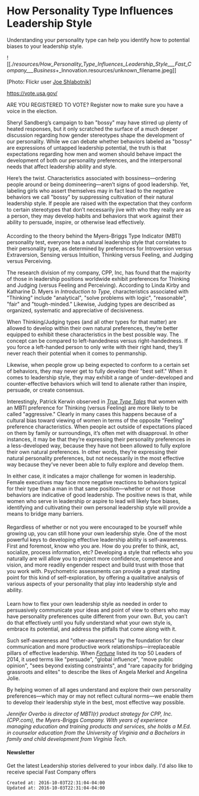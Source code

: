 
# How Personality Type Influences Leadership Style

Understanding your personality type can help you identify how to potential biases to your leadership style.

![[./_resources/How_Personality_Type_Influences_Leadership_Style___Fast_Company___Business_+_Innovation.resources/unknown_filename.jpeg]]

\[Photo: Flickr user [Joe Shlabotnik](https://www.flickr.com/photos/joeshlabotnik/478280059)\]

<https://vote.usa.gov/>

ARE YOU REGISTERED TO VOTE?
Register now to make sure you have a voice in the election.

Sheryl Sandberg’s campaign to ban "bossy" may have stirred up plenty of heated responses, but it only scratched the surface of a much deeper discussion regarding how gender stereotypes shape the development of our personality. While we can debate whether behaviors labeled as "bossy" are expressions of untapped leadership potential, the truth is that expectations regarding how men and women should behave impact the development of both our personality preferences, and the interpersonal needs that affect leadership ability and style.

Here’s the twist. Characteristics associated with bossiness—ordering people around or being domineering—aren’t signs of good leadership. Yet, labeling girls who assert themselves may in fact lead to the negative behaviors we call "bossy" by suppressing cultivation of their natural leadership style. If people are raised with the expectation that they conform to certain stereotypes that don’t necessarily jive with who they really are as a person, they may develop habits and behaviors that work against their ability to persuade, inspire, or otherwise lead effectively.

#### 

According to the theory behind the Myers-Briggs Type Indicator (MBTI) personality test, everyone has a natural leadership style that correlates to their personality type, as determined by preferences for Introversion versus Extraversion, Sensing versus Intuition, Thinking versus Feeling, and Judging versus Perceiving.

The research division of my company, CPP, Inc, has found that the majority of those in leadership positions worldwide exhibit preferences for Thinking and Judging (versus Feeling and Perceiving). According to Linda Kirby and Katharine D. Myers in _Introduction to Type_, characteristics associated with "Thinking" include "analytical", "solve problems with logic", "reasonable", "fair" and "tough-minded." Likewise, Judging types are described as organized, systematic and appreciative of decisiveness.

When Thinking/Judging types (and all other types for that matter) are allowed to develop within their own natural preferences, they’re better equipped to exhibit these characteristics in the best possible way. The concept can be compared to left-handedness versus right-handedness. If you force a left-handed person to only write with their right hand, they’ll never reach their potential when it comes to penmanship.

Likewise, when people grow up being expected to conform to a certain set of behaviors, they may never get to fully develop their "best self." When it comes to leadership style, they may exhibit a range of under-developed and counter-effective behaviors which will tend to alienate rather than inspire, persuade, or create consensus.

Interestingly, Patrick Kerwin observed in [_True Type Tales_](http://www.amazon.com/True-Type-Tales-Personality-Everyday/dp/0615609279) that women with an MBTI preference for Thinking (versus Feeling) are more likely to be called "aggressive." Clearly in many cases this happens because of a cultural bias toward viewing of women in terms of the opposite "Feeling" preference characteristics. When people act outside of expectations placed on them by family or surroundings, it’s often met with disapproval. In other instances, it may be that they’re expressing their personality preferences in a less-developed way, because they have not been allowed to fully explore their own natural preferences. In other words, they’re expressing their natural personality preferences, but not necessarily in the most effective way because they’ve never been able to fully explore and develop them.

In either case, it indicates a major challenge for women in leadership. Female executives may face more negative reactions to behaviors typical for their type than a man in that same position—whether or not those behaviors are indicative of good leadership. The positive news is that, while women who serve in leadership or aspire to lead will likely face biases, identifying and cultivating their own personal leadership style will provide a means to bridge many barriers.

#### 

Regardless of whether or not you were encouraged to be yourself while growing up, you can still hone your own leadership style. One of the most powerful keys to developing effective leadership ability is self-awareness. First and foremost, know who you are. How do you prefer to think, act, socialize, process information, etc? Developing a style that reflects who you naturally are will allow you to project more confidence, competence and vision, and more readily engender respect and build trust with those that you work with. Psychometric assessments can provide a great starting point for this kind of self-exploration, by offering a qualitative analysis of various aspects of your personality that play into leadership style and ability.

#### 

Learn how to flex your own leadership style as needed in order to persuasively communicate your ideas and point of view to others who may have personality preferences quite different from your own. But, you can’t do that effectively until you fully understand what your own style is, embrace its potential, and address the pitfalls that come along with it.

Such self-awareness and "other-awareness" lay the foundation for clear communication and more productive work relationships—irreplaceable pillars of effective leadership. When _[Fortune](http://fortune.com/2014/03/20/worlds-50-greatest-leaders/)_ listed its top 50 Leaders of 2014, it used terms like "persuade", "global influence", "move public opinion", "sees beyond existing constraints", and "rare capacity for bridging grassroots and elites" to describe the likes of Angela Merkel and Angelina Jolie.

By helping women of all ages understand and explore their own personality preferences—which may or may not reflect cultural norms—we enable them to develop their leadership style in the best, most effective way possible.

_Jennifer Overbo is director of MBTI(r) product strategy for CPP, Inc. (CPP.com), the Myers-Briggs Company. With years of experience managing education and training products and services, she holds a M.Ed. in counselor education from the University of Virginia and a Bachelors in family and child development from Virginia Tech._

#### Newsletter

Get the latest Leadership stories delivered to your inbox daily.
I'd also like to receive special Fast Company offers

    Created at: 2016-10-03T22:31:04-04:00
    Updated at: 2016-10-03T22:31:04-04:00

